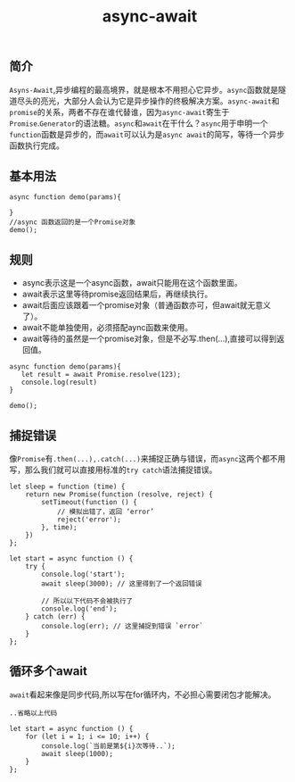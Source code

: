 ﻿---
title: async-await
categories:
 - 技术
tags:
 - js
---
## 简介
   `Asyns-Await`,异步编程的最高境界，就是根本不用担心它异步。`async`函数就是隧道尽头的亮光，大部分人会认为它是异步操作的终极解决方案。`async-await`和`promise`的关系，两者不存在谁代替谁，因为`async-await`寄生于`Promise`.`Generator`的语法糖。`async`和`await`在干什么？`async`用于申明一个`function`函数是异步的，而`await`可以认为是`async await`的简写，等待一个异步函数执行完成。
## 基本用法
``` breach
async function demo(params){
  
}
//async 函数返回的是一个Promise对象
demo();
```
<!--more-->
## 规则
  
 - async表示这是一个async函数，await只能用在这个函数里面。
 - await表示这里等待promise返回结果后，再继续执行。
 - await后面应该跟着一个promise对象（普通函数亦可，但await就无意义了）。
 - await不能单独使用，必须搭配aync函数来使用。
 - await等待的虽然是一个promise对象，但是不必写.then(...),直接可以得到返回值。
``` breach
async function demo(params){
   let result = await Promise.resolve(123);
   console.log(result)
}

demo();
```
## 捕捉错误
像`Promise`有`.then(...),.catch(...)`来捕捉正确与错误，而`async`这两个都不用写，那么我们就可以直接用标准的`try catch`语法捕捉错误。
``` breach
let sleep = function (time) {
    return new Promise(function (resolve, reject) {
        setTimeout(function () {
            // 模拟出错了，返回 ‘error’
            reject('error');
        }, time);
    })
};

let start = async function () {
    try {
        console.log('start');
        await sleep(3000); // 这里得到了一个返回错误
        
        // 所以以下代码不会被执行了
        console.log('end');
    } catch (err) {
        console.log(err); // 这里捕捉到错误 `error`
    }
};
```
## 循环多个await
`await`看起来像是同步代码,所以写在for循环内，不必担心需要闭包才能解决。
``` breach
..省略以上代码

let start = async function () {
    for (let i = 1; i <= 10; i++) {
        console.log(`当前是第${i}次等待..`);
        await sleep(1000);
    }
};
```


